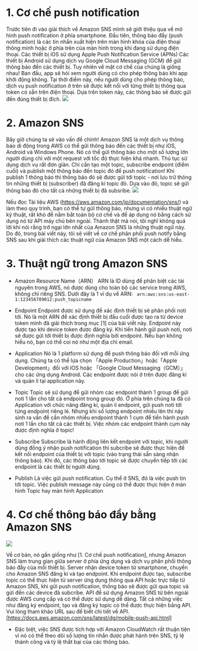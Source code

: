 # 1. Cơ chế push notification
Trước tiên đi vào giải thích về Amazon SNS mình sẽ giới thiệu qua về mô hình push notification ở phía smartphone. Đầu tiên, thông báo đẩy (push notification) là các tin nhắn xuất hiện trên màn hình khóa của điện thoại thông minh hoặc ở phía trên của màn hình trong khi đang sử dụng điện thoại.
Các thiết bị iOS sử dụng Apple Push Notification Service (APNs) 
Các thiết bị Android sử dụng dịch vụ Google Cloud Messaging  (GCM)
để gửi thông báo đến các thiết bị. Tuy nhiên về mặt cơ chế của chúng là giống nhau!
Ban đầu, app sẽ hỏi xem người dùng có cho phép thông báo khi app khởi động không. Tại thời điểm này, nếu người dùng cho phép thông báo, dịch vụ push notification ở trên sẽ được kết nối với từng thiết bị thông qua token có sẵn trên điện thoại. Dựa trên token này, các thông báo sẽ được gửi đến đúng thiết bị đích.
![](https://images.viblo.asia/09622daa-d556-4144-8c2d-9bdf1ca59fd5.png)

# 2. Amazon SNS
Bây giờ chúng ta sẽ vào vấn đề chính!
Amazon SNS là một dịch vụ thông báo di động trong AWS có thể gửi thông báo đến các thiết bị như iOS, Android và Windows Phone.
Nó có thể gửi thông báo cho một số lượng lớn người dùng chỉ với một request với tốc độ thực hiện khá nhanh. Thủ tục sử dụng dịch vụ rất đơn giản. Chỉ cần tạo một topic, subscribe endpoint (điểm cuối)  và publish một thông báo đến topic đó để push notification!
Khi publish 1 thông báo thì thông báo đó sẽ được gửi tới topic - nơi lưu trữ thông tin những thiết bị (subscriber) đã đăng kí topic đó. Dựa vào đó, topic sẽ gửi thông báo đó cho tất cả những thiết bị đã subsribe.
![](https://images.viblo.asia/c6ef8da1-a6e7-4de7-9a10-ab0061448a26.png)

Nếu đọc Tài liệu AWS (https://aws.amazon.com/jp/documentation/sns/) và làm theo quy trình, bạn có thể tự gửi thông báo, nhưng vì có nhiều thuật ngữ kỹ thuật, rất khó để nắm bắt toàn bộ cơ chế và để áp dụng nó bằng cách sử dụng nó từ API máy chủ bên ngoài. Thành thật mà nói, tôi nghĩ không quá lời khi nói rằng trở ngại lớn nhất của Amazon SNS là những thuật ngữ này. Do đó, trong bài viết này, tôi sẽ viết về cơ chế phân phối push notify bằng SNS sau khi giải thích các thuật ngữ của Amazon SNS một cách dễ hiểu.

# 3. Thuật ngữ trong Amazon SNS
* Amazon Resource Name（ARN）
ARN là ID dùng để phân biệt các tài nguyên trong AWS, nó được dùng cho toàn bộ các service trong AWS, không chỉ riêng SNS. Dưới đây là 1 ví dụ về ARN:
` arn:aws:sns:us-east-1:123456789012:push_topicname`

* Endpoint
Endpoint được sử dụng để xác định thiết bị sẽ phân phối noti tới. Nó là một ARN để xác định thiết bị đầu cuối được tạo ra từ device token mình đã giải thích trong mục [1] của bài viết này. Endpoint này được tạo khi device token được đăng ký. Khi tiến hành gửi push noti, noti sẽ được gửi tới thiết bị được định nghĩa bởi endpoint. Nếu bạn không hiểu nó, bạn có thể coi nó như một địa chỉ email.

* Application
Nó là 1 platform sử dụng để push thông báo đối với mỗi ứng dụng. Chúng ta có thể lựa chọn 「Apple Production」hoặc「Apple Development」đối với IOS hoặc 「Google Cloud Messaging（GCM）」cho các ứng dụng Android. Các endpoint được nói ở trên được đăng kí và quản lí tại application này.

* Topic
Topic sẽ sử dụng để gửi nhóm các endpoint thành 1 group để gửi noti 1 lần cho tất cả endpoint trong group đó. Ở phía trên chúng ta đã có Application với chức năng đăng kí, quản lí endpoint, gửi push noti tới từng endpoint riêng lẻ. Nhưng khi số lượng endpoint nhiều lên thì nảy sinh ra vấn đề cần nhóm nhiều endpoint thành 1 cụm để tiến hành push noti 1 lần cho tất cả các thiết bị. Việc nhóm các endpoint thành cụm này được định nghĩa ở topic!

* Subscribe
Subscribe là hành động liên kết endpoint với topic, khi người dùng đồng ý nhận push notification thì subcribe sẽ được thực hiện để kết nối endpoint của thiết bị với topic (vào trạng thái sẵn sàng nhận thông báo). Khi đó, các thông báo tới topic sẽ được chuyển tiếp tới các endpoint là các thiết bị người dùng.

* Publish
Là việc gửi push notification. Cụ thể ở SNS, đó là việc push tin tới topic. Việc publish message này cũng có thể được thực hiện ở màn hình Topic hay màn hình Application

# 4. Cơ chế thông báo đẩy bằng Amazon SNS
![](https://images.viblo.asia/831e9aad-bbbc-475f-976e-d76f575c497d.png)

Về cơ bản, nó gần giống như [1. Cơ chế push notification], nhưng Amazon SNS làm trung gian giữa server ở phía ứng dụng và dịch vụ phân phối thông báo đẩy của mỗi thiết bị. Server nhận device token từ smartphone,  chuyển cho Amazon SNS đăng kí và tạo endpoint. Khi endpoint được tạo, subscribe topic có thể thực hiện từ server ứng dụng thông qua API hoặc trực tiếp từ Amazon SNS, khi gửi push notification, thống báo sẽ được gửi qua topic và gửi đến các device đã subcribe.
API để sử dụng Amazon SNS từ bên ngoài được AWS cung cấp và có thể được sử dụng dễ dàng. Tất cả những việc như đăng ký endpoint, tạo và đăng ký topic có thể được thực hiện bằng API. Vui lòng tham khảo URL sau để biết chi tiết về API. [https://docs.aws.amazon.com/sns/latest/dg/mobile-push-api.html]

* Đặc biệt, việc SNS được tích hợp với Amazon CloudWatch rất thuận tiện vì nó có thể theo dõi số lượng tin nhắn được phát hành trên SNS, tỷ lệ thành công và tỷ lệ thất bại của các thông báo.